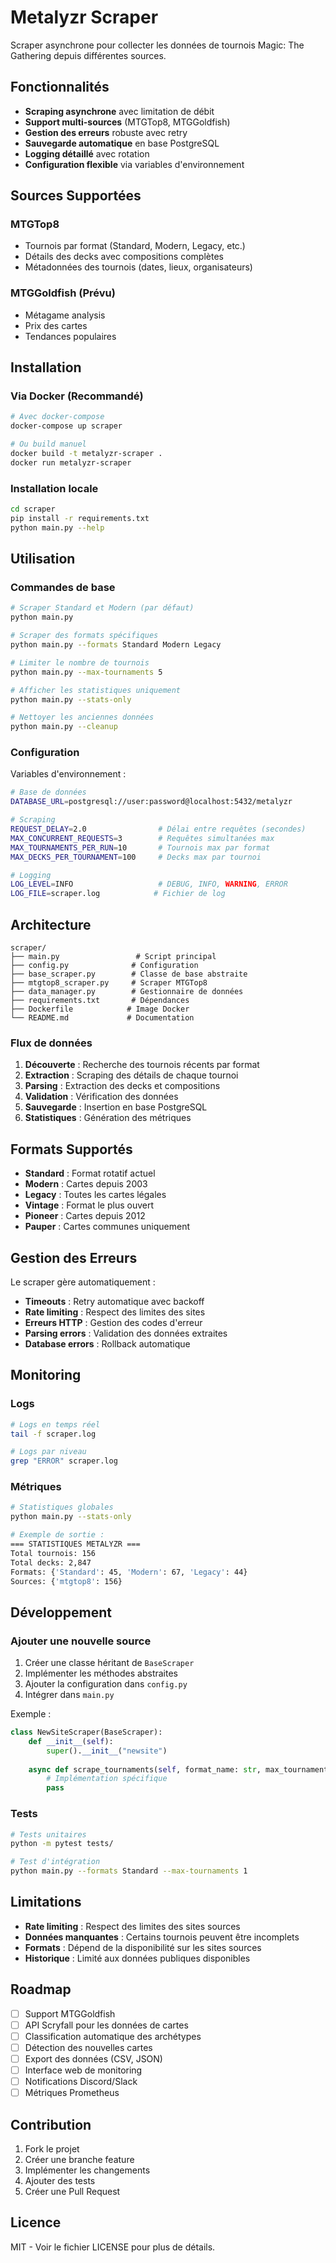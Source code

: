 # Metalyzr Scraper

Scraper asynchrone pour collecter les données de tournois Magic: The Gathering depuis différentes sources.

## Fonctionnalités

- **Scraping asynchrone** avec limitation de débit
- **Support multi-sources** (MTGTop8, MTGGoldfish)
- **Gestion des erreurs** robuste avec retry
- **Sauvegarde automatique** en base PostgreSQL
- **Logging détaillé** avec rotation
- **Configuration flexible** via variables d'environnement

## Sources Supportées

### MTGTop8
- Tournois par format (Standard, Modern, Legacy, etc.)
- Détails des decks avec compositions complètes
- Métadonnées des tournois (dates, lieux, organisateurs)

### MTGGoldfish (Prévu)
- Métagame analysis
- Prix des cartes
- Tendances populaires

## Installation

### Via Docker (Recommandé)
```bash
# Avec docker-compose
docker-compose up scraper

# Ou build manuel
docker build -t metalyzr-scraper .
docker run metalyzr-scraper
```

### Installation locale
```bash
cd scraper
pip install -r requirements.txt
python main.py --help
```

## Utilisation

### Commandes de base

```bash
# Scraper Standard et Modern (par défaut)
python main.py

# Scraper des formats spécifiques
python main.py --formats Standard Modern Legacy

# Limiter le nombre de tournois
python main.py --max-tournaments 5

# Afficher les statistiques uniquement
python main.py --stats-only

# Nettoyer les anciennes données
python main.py --cleanup
```

### Configuration

Variables d'environnement :

```bash
# Base de données
DATABASE_URL=postgresql://user:password@localhost:5432/metalyzr

# Scraping
REQUEST_DELAY=2.0                # Délai entre requêtes (secondes)
MAX_CONCURRENT_REQUESTS=3        # Requêtes simultanées max
MAX_TOURNAMENTS_PER_RUN=10       # Tournois max par format
MAX_DECKS_PER_TOURNAMENT=100     # Decks max par tournoi

# Logging
LOG_LEVEL=INFO                   # DEBUG, INFO, WARNING, ERROR
LOG_FILE=scraper.log            # Fichier de log
```

## Architecture

```
scraper/
├── main.py                 # Script principal
├── config.py              # Configuration
├── base_scraper.py        # Classe de base abstraite
├── mtgtop8_scraper.py     # Scraper MTGTop8
├── data_manager.py        # Gestionnaire de données
├── requirements.txt       # Dépendances
├── Dockerfile            # Image Docker
└── README.md             # Documentation
```

### Flux de données

1. **Découverte** : Recherche des tournois récents par format
2. **Extraction** : Scraping des détails de chaque tournoi
3. **Parsing** : Extraction des decks et compositions
4. **Validation** : Vérification des données
5. **Sauvegarde** : Insertion en base PostgreSQL
6. **Statistiques** : Génération des métriques

## Formats Supportés

- **Standard** : Format rotatif actuel
- **Modern** : Cartes depuis 2003
- **Legacy** : Toutes les cartes légales
- **Vintage** : Format le plus ouvert
- **Pioneer** : Cartes depuis 2012
- **Pauper** : Cartes communes uniquement

## Gestion des Erreurs

Le scraper gère automatiquement :
- **Timeouts** : Retry automatique avec backoff
- **Rate limiting** : Respect des limites des sites
- **Erreurs HTTP** : Gestion des codes d'erreur
- **Parsing errors** : Validation des données extraites
- **Database errors** : Rollback automatique

## Monitoring

### Logs
```bash
# Logs en temps réel
tail -f scraper.log

# Logs par niveau
grep "ERROR" scraper.log
```

### Métriques
```bash
# Statistiques globales
python main.py --stats-only

# Exemple de sortie :
=== STATISTIQUES METALYZR ===
Total tournois: 156
Total decks: 2,847
Formats: {'Standard': 45, 'Modern': 67, 'Legacy': 44}
Sources: {'mtgtop8': 156}
```

## Développement

### Ajouter une nouvelle source

1. Créer une classe héritant de `BaseScraper`
2. Implémenter les méthodes abstraites
3. Ajouter la configuration dans `config.py`
4. Intégrer dans `main.py`

Exemple :
```python
class NewSiteScraper(BaseScraper):
    def __init__(self):
        super().__init__("newsite")
    
    async def scrape_tournaments(self, format_name: str, max_tournaments: int):
        # Implémentation spécifique
        pass
```

### Tests
```bash
# Tests unitaires
python -m pytest tests/

# Test d'intégration
python main.py --formats Standard --max-tournaments 1
```

## Limitations

- **Rate limiting** : Respect des limites des sites sources
- **Données manquantes** : Certains tournois peuvent être incomplets
- **Formats** : Dépend de la disponibilité sur les sites sources
- **Historique** : Limité aux données publiques disponibles

## Roadmap

- [ ] Support MTGGoldfish
- [ ] API Scryfall pour les données de cartes
- [ ] Classification automatique des archétypes
- [ ] Détection des nouvelles cartes
- [ ] Export des données (CSV, JSON)
- [ ] Interface web de monitoring
- [ ] Notifications Discord/Slack
- [ ] Métriques Prometheus

## Contribution

1. Fork le projet
2. Créer une branche feature
3. Implémenter les changements
4. Ajouter des tests
5. Créer une Pull Request

## Licence

MIT - Voir le fichier LICENSE pour plus de détails. 